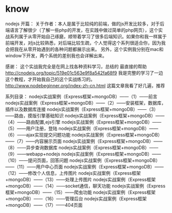 know
====

nodejs
开篇：
关于作者：本人是属于比较纯的前端，做的js开发比较多，对于后端语言了解很少（了解一些php的开发，在实践中做过简单的php网页），这个实战系列属于从零开始自己琢磨，顺带着学习了很多后端知识。如果你和我一样属于前端开发，对js比较熟悉，对后端比较生疏，个人觉得这个系列很适合你，因为我会把我在从零开始遇到的各种问题都展示出来。
另外，这个实例我分别在mac和window下开发，两个系统的差别我也会详解出来。

感谢：
这个实战我完全是在网上找各种资料学习，总结的
最直接的帮助 http://cnodejs.org/topic/519e01c563e9f8a542fa68f9 
我是完整的学习了一边这个教程，才开始我自己的这个实战练习的。
http://www.nodebeginner.org/index-zh-cn.html
这篇文章我看了好几遍，推荐

系列目录：
nodejs实战案例（Express框架+mongoDB）——（1）——前言
nodejs实战案例（Express框架+mongoDB）——（2）——安装框架，数据库，插件以及数据库连接
nodejs实战案例（Express框架+mongoDB）——（3）——路由，摸版引擎基础知识
nodejs实战案例（Express框架+mongoDB）——（4）——路由配置,ejs引擎
nodejs实战案例（Express框架+mongoDB）——（5）——用户注册，登陆
nodejs实战案例（Express框架+mongoDB）——（6）——ajax实现提交问题功能
nodejs实战案例（Express框架+mongoDB）——（7）——内容展示页面
nodejs实战案例（Express框架+mongoDB）——（8）——异步查询数据库
nodejs实战案例（Express框架+mongoDB）——（9）——webapp+nodejs
nodejs实战案例（Express框架+mongoDB）——（10）——提问页面，回答问题
nodejs实战案例（Express框架+mongoDB）——（11）——用户中心页面
nodejs实战案例（Express框架+mongoDB）——（12）——修改个人信息，上传图片
nodejs实战案例（Express框架+mongoDB）——（13）——处理上传图片
nodejs实战案例（Express框架+mongoDB）——（14）——socket通信，聊天功能
nodejs实战案例（Express框架+mongoDB）——（15）——爬虫功能
nodejs实战案例（Express框架+mongoDB）——（16）——管理后台
nodejs实战案例（Express框架+mongoDB）——（17）——404页面
